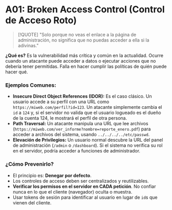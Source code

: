 # A01: Broken Access Control (Control de Acceso Roto)

> [!QUOTE] "Solo porque no veas el enlace a la página de administración, no significa que no puedas acceder a ella si la adivinas."

**¿Qué es?** Es la vulnerabilidad más crítica y común en la actualidad. Ocurre cuando un atacante puede acceder a datos o ejecutar acciones que no debería tener permitidas. Falla en hacer cumplir las políticas de quién puede hacer qué.

### Ejemplos Comunes:

-   **Insecure Direct Object References (IDOR):** Es el caso clásico. Un usuario accede a su perfil con una URL como `https://miweb.com/perfil?id=123`. Un atacante simplemente cambia el `id` a `124` y, si el servidor no valida que el usuario logueado es el dueño de la cuenta 124, le mostrará el perfil de otra persona.
-   **Path Traversal:** Un atacante manipula una URL que lee archivos (`https://miweb.com/ver_informe?nombre=reporte_enero.pdf`) para acceder a archivos del sistema, usando `../../../../etc/passwd`.
-   **Elevación de Privilegios:** Un usuario normal descubre la URL del panel de administración (`/admin` o `/dashboard`). Si el sistema no verifica su rol en el servidor, podría acceder a funciones de administrador.

### ¿Cómo Prevenirlo?

-   El principio es: **Denegar por defecto**.
-   Los controles de acceso deben ser centralizados y reutilizables.
-   **Verificar los permisos en el servidor en CADA petición**. No confiar nunca en lo que el cliente (navegador) oculta o muestra.
-   Usar tokens de sesión para identificar al usuario en lugar de `id`s que vienen del cliente.
